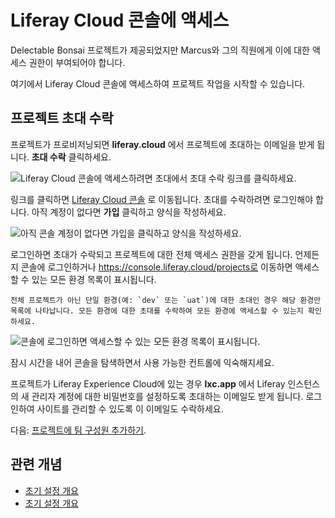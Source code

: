 # Liferay Cloud 콘솔에 액세스

Delectable Bonsai 프로젝트가 제공되었지만 Marcus와 그의 직원에게 이에 대한 액세스 권한이 부여되어야 합니다.

여기에서 Liferay Cloud 콘솔에 액세스하여 프로젝트 작업을 시작할 수 있습니다.

## 프로젝트 초대 수락

프로젝트가 프로비저닝되면 **liferay.cloud** 에서 프로젝트에 초대하는 이메일을 받게 됩니다. **초대 수락** 클릭하세요.

![Liferay Cloud 콘솔에 액세스하려면 초대에서 초대 수락 링크를 클릭하세요.](./accessing-the-liferay-cloud-console/images/01.png)

링크를 클릭하면 [Liferay Cloud 콘솔](https://console.liferay.cloud/) 로 이동됩니다. 초대를 수락하려면 로그인해야 합니다. 아직 계정이 없다면 **가입** 클릭하고 양식을 작성하세요.

![아직 콘솔 계정이 없다면 가입을 클릭하고 양식을 작성하세요.](./accessing-the-liferay-cloud-console/images/02.png)

로그인하면 초대가 수락되고 프로젝트에 대한 전체 액세스 권한을 갖게 됩니다. 언제든지 콘솔에 로그인하거나 https://console.liferay.cloud/projects로 이동하면 액세스할 수 있는 모든 환경 목록이 표시됩니다.

```{note}
전체 프로젝트가 아닌 단일 환경(예: `dev` 또는 `uat`)에 대한 초대인 경우 해당 환경만 목록에 나타납니다. 모든 환경에 대한 초대를 수락하여 모든 환경에 액세스할 수 있는지 확인하세요.
```

![콘솔에 로그인하면 액세스할 수 있는 모든 환경 목록이 표시됩니다.](./accessing-the-liferay-cloud-console/images/03.png)

잠시 시간을 내어 콘솔을 탐색하면서 사용 가능한 컨트롤에 익숙해지세요.

프로젝트가 Liferay Experience Cloud에 있는 경우 **lxc.app** 에서 Liferay 인스턴스의 새 관리자 계정에 대한 비밀번호를 설정하도록 초대하는 이메일도 받게 됩니다. 로그인하여 사이트를 관리할 수 있도록 이 이메일도 수락하세요.

다음: [프로젝트에 팀 구성원 추가하기](./adding-team-members-to-the-project.md).

## 관련 개념

* [초기 설정 개요](https://learn.liferay.com/w/liferay-cloud/getting-started/initial-setup-overview#check-setup-emails)
* [초기 설정 개요](https://learn.liferay.com/w/liferay-cloud/getting-started/initial-setup-overview#access-the-liferay-cloud-console)
